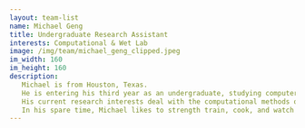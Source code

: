 ```yaml
---
layout: team-list
name: Michael Geng
title: Undergraduate Research Assistant
interests: Computational & Wet Lab
image: /img/team/michael_geng_clipped.jpeg
im_width: 160
im_height: 160
description:
   Michael is from Houston, Texas. 
   He is entering his third year as an undergraduate, studying computer science and computational biology. 
   His current research interests deal with the computational methods of ribosome profiling. 
   In his spare time, Michael likes to strength train, cook, and watch movies.
---
```


